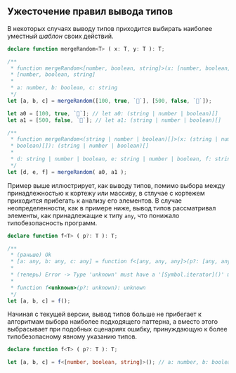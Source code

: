 ## Ужесточение правил вывода типов

В некоторых случаях выводу типов приходится выбирать наиболее уместный _шаблон_ своих действий.

`````ts
declare function mergeRandom<T> ( x: T, y: T ): T;

/**
 * function mergeRandom<[number, boolean, string]>(x: [number, boolean, string], y: [number, boolean, string]):
 * [number, boolean, string]
 *
 * a: number, b: boolean, c: string
 */
let [a, b, c] = mergeRandom([100, true, `🙂`], [500, false, `🤩`]);

let a0 = [100, true, `🙂`]; // let a0: (string | number | boolean)[]
let a1 = [500, false, `🤩`]; // let a1: (string | number | boolean)[]

/**
 * function mergeRandom<(string | number | boolean)[]>(x: (string | number | boolean)[], y: (string | number |
 * boolean)[]): (string | number | boolean)[]
 *
 * d: string | number | boolean, e: string | number | boolean, f: string | number | boolean
 */
let [d, e, f] = mergeRandom( a0, a1 );
`````

Пример выше иллюстрирует, как выводу типов, помимо выбора между принадлежностью к кортежу или массиву, в стлучае с кортежем приходится прибегать к анализу его элементов. В случае неопределенности, как в примере ниже, вывод типов рассматривал элементы, как принадлежащие к типу `any`, что понижало типобезопасность программ. 

`````ts
declare function f<T> ( p?: T ): T;

/**
 * (раньше) Ok
 * [a: any, b: any, c: any] = function f<[any, any, any]>(p?: [any, any, any] | undefined): [any, any, any]
 * 
 * (теперь) Error -> Type 'unknown' must have a '[Symbol.iterator]()' method that returns an iterator.(2488)
 * 
 * function f<unknown>(p?: unknown): unknown
 */
let [a, b, c] = f(); 
`````

Начиная с текущей версии, вывод типов больше не прибегает к алгоритмам выбора наиболее подходящего паттерна, а вместо этого выбрасывает при подобных сценариях ошибку, принуждающую к более типобезопасному явному указанию типов.

`````ts
declare function f<T> ( p?: T ): T;

let [a, b, c] = f<[number, boolean, string]>(); // a: number, b: boolean, c: string
`````
